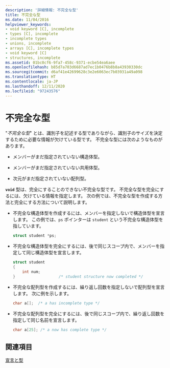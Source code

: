 ```yaml
---
description: '詳細情報: 不完全な型'
title: 不完全な型
ms.date: 11/04/2016
helpviewer_keywords:
- void keyword [C], incomplete
- types [C], incomplete
- incomplete types
- unions, incomplete
- arrays [C], incomplete types
- void keyword [C]
- structures, incomplete
ms.assetid: 01bc0cf6-9fa7-458c-9371-ecbe54ea6aee
ms.openlocfilehash: b85d7a703d6687ad7ec1b0476b8b8a43930330dc
ms.sourcegitcommit: d6af41e42699628c3e2e6063ec7b03931a49a098
ms.translationtype: HT
ms.contentlocale: ja-JP
ms.lasthandoff: 12/11/2020
ms.locfileid: "97243576"
---
```

# <a name="incomplete-types"></a>不完全な型

"*不完全な型*" とは、識別子を記述する型でありながら、識別子のサイズを決定するために必要な情報が欠けている型です。 不完全な型には次のようなものがあります。

- メンバーがまだ指定されていない構造体型。

- メンバーがまだ指定されていない共用体型。

- 次元がまだ指定されていない配列型。

**`void`** 型は、完全にすることのできない不完全な型です。 不完全な型を完全にするには、欠けている情報を指定します。 次の例では、不完全な型を作成する方法と完全にする方法について説明します。

- 不完全な構造体型を作成するには、メンバーを指定しないで構造体型を宣言します。 この例では、`ps` ポインターは `student` という不完全な構造体型を指しています。

    ```C
    struct student *ps;
    ```

- 不完全な構造体型を完全にするには、後で同じスコープ内で、メンバーを指定して同じ構造体型を宣言します。

    ```C
    struct student
    {
        int num;
    }                   /* student structure now completed */
    ```

- 不完全な配列型を作成するには、繰り返し回数を指定しないで配列型を宣言します。 次に例を示します。

    ```C
    char a[];  /* a has incomplete type */
    ```

- 不完全な配列型を完全にするには、後で同じスコープ内で、繰り返し回数を指定して同じ名前を宣言します。

    ```C
    char a[25]; /* a now has complete type */
    ```

## <a name="see-also"></a>関連項目

[宣言と型](../c-language/declarations-and-types.md)
